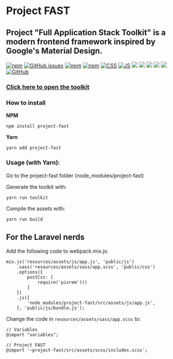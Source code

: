 # Project FAST
## Project "Full Application Stack Toolkit" is a modern frontend framework inspired by Google's Material Design.


[![npm](https://img.shields.io/npm/dt/project-fast.svg?style=flat-square)](https://github.com/OverflowHayden/project-fast) 
[![GitHub issues](https://img.shields.io/github/issues-raw/OverflowHayden/project-fast.svg?style=flat-square)](https://github.com/OverflowHayden/project-fast/issues)
[![npm](https://img.shields.io/npm/v/project-fast.svg?style=flat-square&colorB=blue)](https://www.npmjs.com/package/project-fast)
 [![npm](https://img.shields.io/badge/Webpack-v4.x-lightgrey.svg?style=flat-square)](https://www.npmjs.com/package/project-fast) 
 [![CSS](https://img.shields.io/badge/CSS%20gzip%20size-32.2%20KB-yellow.svg?style=flat-square)](https://raw.githubusercontent.com/OverflowHayden/project-fast/master/dist/assets/css/style.css) 
 [![JS](https://img.shields.io/badge/JS%20gzip%20size-22.4%20KB-yellow.svg?style=flat-square)](https://raw.githubusercontent.com/OverflowHayden/project-fast/master/dist/assets/js/app.min.js) 
 [![](https://img.shields.io/badge/Chrome-Latest-green.svg?style=flat-square)](https://www.google.com/chrome/) 
 [![](https://img.shields.io/badge/Firefox-60%20or%20later-orange.svg?style=flat-square)](https://www.mozilla.org/firefox/new/) 
 [![](https://img.shields.io/badge/Safari-11.1%20or%20later-yellowgreen.svg?style=flat-square)](https://www.mozilla.org/firefox/new/) 
 [![](https://img.shields.io/badge/Edge-17%20or%20later-blue.svg?style=flat-square)](https://www.microsoft.com/windows/microsoft-edge) 
 [![](https://img.shields.io/badge/IE-Not%20supported-blue.svg?style=flat-square)](https://www.microsoft.com/download/internet-explorer.aspx) 
[![GitHub](https://img.shields.io/github/license/OverflowHayden/project-fast.svg?style=flat-square)](https://github.com/OverflowHayden/project-fast/blob/master/LICENSE)





### [Click here to open the toolkit](https://overflowhayden.github.io/project-fast/dist/)

### How to install
**NPM**
```
npm install project-fast
```
**Yarn**
```
yarn add project-fast
```

### Usage (with Yarn): 
Go to the project-fast folder (node_modules/project-fast)

Generate the toolkit with:
```
yarn run toolkit
```

Compile the assets with:
```
yarn run build
```

## For the Laravel nerds
Add the following code to webpack.mix.js:
```
mix.js('resources/assets/js/app.js', 'public/js')
    .sass('resources/assets/sass/app.scss', 'public/css')
    .options({
        postCss: [
            require('pixrem')()
        ]
    })
    .js([
        'node_modules/project-fast/src/assets/js/app.js',
    ], 'public/js/bundle.js');
```

Change the code in ```resources/assets/sass/app.scss``` to:
```
// Variables
@import "variables";

// Project FAST
@import '~project-fast/src/assets/scss/includes.scss';
```